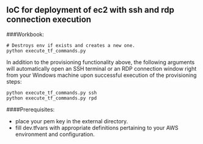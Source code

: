 ## IoC for deployment of ec2 with ssh and rdp connection execution


###Workbook:
~~~
# Destroys env if exists and creates a new one.
python execute_tf_commands.py
~~~
In addition to the provisioning functionality above, the following arguments will automatically open an SSH terminal or an RDP connection window right from your Windows machine upon successful execution of the provisioning steps:
~~~
python execute_tf_commands.py ssh
python execute_tf_commands.py rpd
~~~


####Prerequisites:
- place your pem key in the external directory.
- fill dev.tfvars with appropriate definitions pertaining to your AWS environment and configuration.
